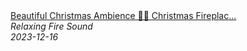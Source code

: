 <!--2024-01-14 01:04:00-->
<div class="yb">
  <a class="nodecor" href="/index.html?relaks/beautiful_christmas_ambience_christmas_fireplace_with_instrumental_christmas_music">
    <img class="preview" data-videoid="n8lOG27pju0" src="https://i.ytimg.com/vi/n8lOG27pju0/hqdefault.jpg" align="middle" alt="">
  </a>
  <div class="inlbl text">
    <a class="nodecor" href="/index.html?relaks/beautiful_christmas_ambience_christmas_fireplace_with_instrumental_christmas_music">Beautiful Christmas Ambience 🎅🎄 Christmas Fireplac...</a><br>
    <i class="smaller2">Relaxing Fire Sound</i><br>
    <i class="smaller3">2023-12-16</i>
  </div>
</div>
